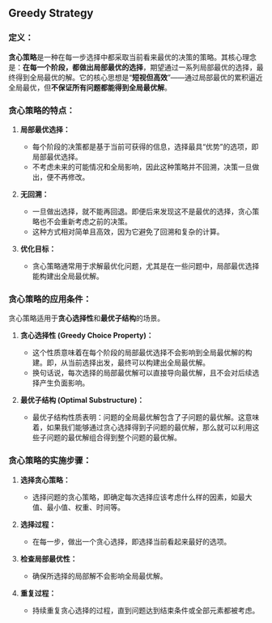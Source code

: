 ##  **Greedy Strategy**
### **定义：**
**贪心策略**是一种在每一步选择中都采取当前看来最优的决策的策略。其核心理念是：**在每一个阶段，都做出局部最优的选择**，期望通过一系列局部最优的选择，最终得到全局最优的解。它的核心思想是“**短视但高效**”——通过局部最优的累积逼近全局最优，但**不保证所有问题都能得到全局最优解**。

### **贪心策略的特点：**
1. **局部最优选择：**
    - 每个阶段的决策都是基于当前可获得的信息，选择最具“优势”的选项，即局部最优选择。
    - 不考虑未来的可能情况和全局影响，因此这种策略并不回溯，决策一旦做出，便不再修改。
    
2. **无回溯：**
    - 一旦做出选择，就不能再回退。即便后来发现这不是最优的选择，贪心策略也不会重新考虑之前的决策。
    - 这种方式相对简单且高效，因为它避免了回溯和复杂的计算。
    
3. **优化目标：**
    - 贪心策略通常用于求解最优化问题，尤其是在一些问题中，局部最优选择能构建出全局最优解。

### **贪心策略的应用条件：**
贪心策略适用于**贪心选择性**和**最优子结构**的场景。
1. **贪心选择性 (Greedy Choice Property)：**
    - 这个性质意味着在每个阶段的局部最优选择不会影响到全局最优解的构建。即，从当前选择出发，最终可以构建出全局最优解。
    - 换句话说，每次选择的局部最优解可以直接导向最优解，且不会对后续选择产生负面影响。
    
2. **最优子结构 (Optimal Substructure)：**
    - 最优子结构性质表明：问题的全局最优解包含了子问题的最优解。这意味着，如果我们能够通过贪心选择得到子问题的最优解，那么就可以利用这些子问题的最优解组合得到整个问题的最优解。

### **贪心策略的实施步骤：**
1. **选择贪心策略：**
    - 选择问题的贪心策略，即确定每次选择应该考虑什么样的因素，如最大值、最小值、权重、时间等。

2. **选择过程：**
    - 在每一步，做出一个贪心选择，即选择当前看起来最好的选项。
    
3. **检查局部最优性：**
    - 确保所选择的局部解不会影响全局最优解。
    
4. **重复过程：**
    - 持续重复贪心选择的过程，直到问题达到结束条件或全部元素都被考虑。